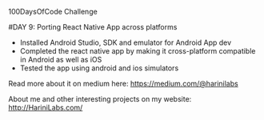 100DaysOfCode Challenge

#DAY 9: Porting React Native App across platforms

- Installed Android Studio, SDK and emulator for Android App dev
- Completed the react native app by making it cross-platform compatible in Android as well as iOS
- Tested the app using android and ios simulators

Read more about it on medium here: https://medium.com/@harinilabs

About me and other interesting projects on my website: http://HariniLabs.com/
